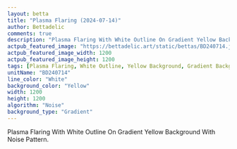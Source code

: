```yaml
---
layout: betta
title: "Plasma Flaring (2024-07-14)"
author: Bettadelic
comments: true
description: "Plasma Flaring With White Outline On Gradient Yellow Background With Noise Pattern."
actpub_featured_image: "https://bettadelic.art/static/bettas/BD240714.jpg"
actpub_featured_image_width: 1200
actpub_featured_image_height: 1200
tags: [Plasma Flaring, White Outline, Yellow Background, Gradient Background Pattern, Noise Pattern, July 2024]
unitName: "BD240714"
line_color: "White"
background_color: "Yellow"
width: 1200
height: 1200
algorithm: "Noise"
background_type: "Gradient"
---
```


Plasma Flaring With White Outline On Gradient Yellow Background With Noise Pattern.
